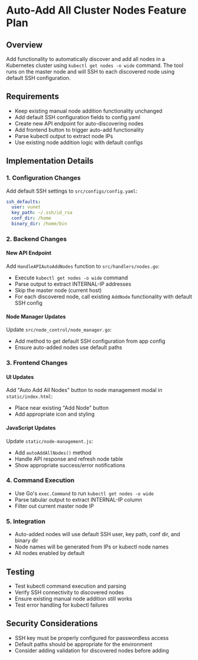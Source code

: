 # Auto-Add All Cluster Nodes Feature Plan

## Overview
Add functionality to automatically discover and add all nodes in a Kubernetes cluster using `kubectl get nodes -o wide` command. The tool runs on the master node and will SSH to each discovered node using default SSH configuration.

## Requirements
- Keep existing manual node addition functionality unchanged
- Add default SSH configuration fields to config.yaml
- Create new API endpoint for auto-discovering nodes
- Add frontend button to trigger auto-add functionality
- Parse kubectl output to extract node IPs
- Use existing node addition logic with default configs

## Implementation Details

### 1. Configuration Changes
Add default SSH settings to `src/configs/config.yaml`:
```yaml
ssh_defaults:
  user: vunet
  key_path: ~/.ssh/id_rsa
  conf_dir: /home
  binary_dir: /home/bin
```

### 2. Backend Changes

#### New API Endpoint
Add `HandleAPIAutoAddNodes` function to `src/handlers/nodes.go`:
- Execute `kubectl get nodes -o wide` command
- Parse output to extract INTERNAL-IP addresses
- Skip the master node (current host)
- For each discovered node, call existing `AddNode` functionality with default SSH config

#### Node Manager Updates
Update `src/node_control/node_manager.go`:
- Add method to get default SSH configuration from app config
- Ensure auto-added nodes use default paths

### 3. Frontend Changes

#### UI Updates
Add "Auto Add All Nodes" button to node management modal in `static/index.html`:
- Place near existing "Add Node" button
- Add appropriate icon and styling

#### JavaScript Updates
Update `static/node-management.js`:
- Add `autoAddAllNodes()` method
- Handle API response and refresh node table
- Show appropriate success/error notifications

### 4. Command Execution
- Use Go's `exec.Command` to run `kubectl get nodes -o wide`
- Parse tabular output to extract INTERNAL-IP column
- Filter out current master node IP

### 5. Integration
- Auto-added nodes will use default SSH user, key path, conf dir, and binary dir
- Node names will be generated from IPs or kubectl node names
- All nodes enabled by default

## Testing
- Test kubectl command execution and parsing
- Verify SSH connectivity to discovered nodes
- Ensure existing manual node addition still works
- Test error handling for kubectl failures

## Security Considerations
- SSH key must be properly configured for passwordless access
- Default paths should be appropriate for the environment
- Consider adding validation for discovered nodes before adding